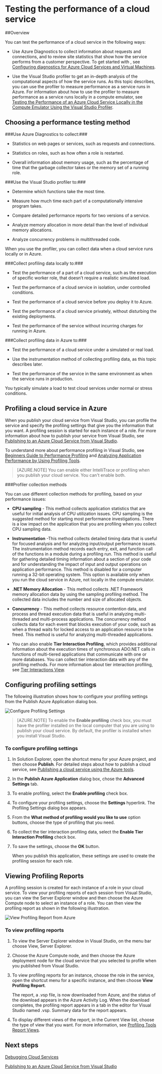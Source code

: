 <properties 
   pageTitle="Testing the performance of a cloud service | Microsoft Azure"
   description="Test the performance of a cloud service using the Visual Studio profiler"
   services="visual-studio-online"
   documentationCenter="n/a"
   authors="tarcher"
   manager="douge"
   editor="tlee" />
<tags 
   ms.service="visual-studio-online"
   ms.devlang="multiple"
   ms.topic="article"
   ms.tgt_pltfrm="multiple"
   ms.workload="na"
   ms.date="08/14/2015"
   ms.author="tarcher" />


# Testing the performance of a cloud service 

##Overview

You can test the performance of a cloud service in the following ways:

- Use Azure Diagnostics to collect information about requests and connections, and to review site statistics that show how the service performs from a customer perspective. To get started with , see [Configuring diagnostics for Azure Cloud Services and Virtual Machines]( http://go.microsoft.com/fwlink/p/?LinkId=623009).

- Use the Visual Studio profiler to get an in-depth analysis of the computational aspects of how the service runs. As this topic describes, you can use the profiler to measure performance as a service runs in Azure. For information about how to use the profiler to measure performance as a service runs locally in a compute emulator, see [Testing the Performance of an Azure Cloud Service Locally in the Compute Emulator Using the Visual Studio Profiler](http://go.microsoft.com/fwlink/p/?LinkId=262845).



## Choosing a performance testing method

###Use Azure Diagnostics to collect:###

- Statistics on web pages or services, such as requests and connections.

- Statistics on roles, such as how often a role is restarted.

- Overall information about memory usage, such as the percentage of time that the garbage collector takes or the memory set of a running role.

###Use the Visual Studio profiler to:###

- Determine which functions take the most time.

- Measure how much time each part of a computationally intensive program takes.

- Compare detailed performance reports for two versions of a service.

- Analyze memory allocation in more detail than the level of individual memory allocations.

- Analyze concurrency problems in multithreaded code.

When you use the profiler, you can collect data when a cloud service runs locally or in Azure.

###Collect profiling data locally to:###

- Test the performance of a part of a cloud service, such as the execution of specific worker role, that doesn’t require a realistic simulated load.

- Test the performance of a cloud service in isolation, under controlled conditions.

- Test the performance of a cloud service before you deploy it to Azure.

- Test the performance of a cloud service privately, without disturbing the existing deployments.

- Test the performance of the service without incurring charges for running in Azure.

###Collect profiling data in Azure to:###

- Test the performance of a cloud service under a simulated or real load.

- Use the instrumentation method of collecting profiling data, as this topic describes later.

- Test the performance of the service in the same environment as when the service runs in production.

You typically simulate a load to test cloud services under normal or stress conditions.

## Profiling a cloud service in Azure

When you publish your cloud service from Visual Studio, you can profile the service and specify the profiling settings that give you the information that you want. A profiling session is started for each instance of a role. For more information about how to publish your service from Visual Studio, see [Publishing to an Azure Cloud Service from Visual Studio](https://msdn.microsoft.com/library/azure/ee460772.aspx).

To understand more about performance profiling in Visual Studio, see [Beginners Guide to Performance Profiling](https://msdn.microsoft.com/library/azure/ms182372.aspx) and [Analyzing Application Performance by Using Profiling Tools](https://msdn.microsoft.com/library/azure/z9z62c29.aspx).

>[AZURE.NOTE] You can enable either IntelliTrace or profiling when you publish your cloud service. You can't enable both.

###Profiler collection methods

You can use different collection methods for profiling, based on your performance issues:

- **CPU sampling** - This method collects application statistics that are useful for initial analysis of CPU utilization issues. CPU sampling is the suggested method for starting most performance investigations. There is a low impact on the application that you are profiling when you collect CPU sampling data.

- **Instrumentation** -This method collects detailed timing data that is useful for focused analysis and for analyzing input/output performance issues. The instrumentation method records each entry, exit, and function call of the functions in a module during a profiling run. This method is useful for gathering detailed timing information about a section of your code and for understanding the impact of input and output operations on application performance. This method is disabled for a computer running a 32-bit operating system. This option is available only when you run the cloud service in Azure, not locally in the compute emulator.

- **.NET Memory Allocation** - This method collects .NET Framework memory allocation data by using the sampling profiling method. The collected data includes the number and size of allocated objects.

- **Concurrency** - This method collects resource contention data, and process and thread execution data that is useful in analyzing multi-threaded and multi-process applications. The concurrency method collects data for each event that blocks execution of your code, such as when a thread waits for locked access to an application resource to be freed. This method is useful for analyzing multi-threaded applications.

- You can also enable **Tier Interaction Profiling**, which provides additional information about the execution times of synchronous ADO.NET calls in functions of multi-tiered applications that communicate with one or more databases. You can collect tier interaction data with any of the profiling methods. For more information about tier interaction profiling, see [Tier Interactions View](https://msdn.microsoft.com/library/azure/dd557764.aspx).

## Configuring profiling settings

The following illustration shows how to configure your profiling settings from the Publish Azure Application dialog box.

![Configure Profiling Settings](./media/vs-azure-tools-performance-profiling-cloud-services/IC526984.png)

>[AZURE.NOTE] To enable the **Enable profiling** check box, you must have the profiler installed on the local computer that you are using to publish your cloud service. By default, the profiler is installed when you install Visual Studio.

### To configure profiling settings

1. In Solution Explorer, open the shortcut menu for your Azure project, and then choose **Publish**. For detailed steps about how to publish a cloud service, see [Publishing a cloud service using the Azure tools](http://go.microsoft.com/fwlink/p?LinkId=623012).

1. In the **Publish Azure Application** dialog box, chose the **Advanced Settings** tab.

1. To enable profiling, select the **Enable profiling** check box.

1. To configure your profiling settings, choose the **Settings** hyperlink. The Profiling Settings dialog box appears.

1. From the **What method of profiling would you like to use** option buttons, choose the type of profiling that you need.

1. To collect the tier interaction profiling data, select the **Enable Tier Interaction Profiling** check box.

1. To save the settings, choose the **OK** button.

    When you publish this application, these settings are used to create the profiling session for each role.

## Viewing Profiling Reports

A profiling session is created for each instance of a role in your cloud service. To view your profiling reports of each session from Visual Studio, you can view the Server Explorer window and then choose the Azure Compute node to select an instance of a role. You can then view the profiling report as shown in the following illustration.

![View Profiling Report from Azure](./media/vs-azure-tools-performance-profiling-cloud-services/IC748914.png)

### To view profiling reports

1. To view the Server Explorer window in Visual Studio, on the menu bar choose View, Server Explorer.

1. Choose the Azure Compute node, and then choose the Azure deployment node for the cloud service that you selected to profile when you published from Visual Studio.

1. To view profiling reports for an instance, choose the role in the service, open the shortcut menu for a specific instance, and then choose **View Profiling Report**.

    The report, a .vsp file, is now downloaded from Azure, and the status of the download appears in the  Azure Activity Log. When the download completes, the profiling report appears in a tab in the editor for Visual Studio named <Role name>_<Instance Number>_<identifier>.vsp. Summary data for the report appears.

1. To display different views of the report, in the Current View list, choose the type of view that you want. For more information, see [Profiling Tools Report Views](https://msdn.microsoft.com/library/azure/bb385755.aspx).

## Next steps

[Debugging Cloud Services](https://msdn.microsoft.com/library/azure/ee405479.aspx)

[Publishing to an Azure Cloud Service from Visual Studio](https://msdn.microsoft.com/library/azure/ee460772.aspx)

